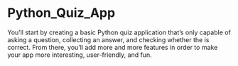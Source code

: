 # Python_Quiz_App
You’ll start by creating a basic Python quiz application that’s only capable of asking a question, collecting an answer, and checking whether the is correct. From there, you’ll add more and more features in order to make your app more interesting, user-friendly, and fun.
